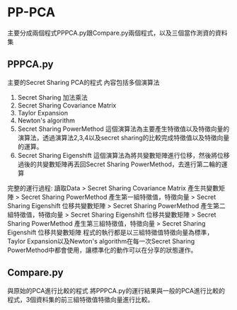 # PP-PCA
主要分成兩個程式PPPCA.py跟Compare.py兩個程式，以及三個當作測資的資料集
## PPPCA.py
主要的Secret Sharing PCA的程式
內容包括多個演算法
1. Secret Sharing 加法乘法
2. Secret Sharing Covariance Matrix
3. Taylor Expansion
4. Newton's algorithm
5. Secret Sharing PowerMethod
   這個演算法為主要產生特徵值以及特徵向量的演算法，透過演算法2,3,4以及secret sharing的比較完成特徵值以及特徵向量的運算。
6. Secret Sharing Eigenshift
   這個演算法為將共變數矩陣進行位移，然後將位移過後的共變數矩陣再丟回Secret Sharing PowerMethod，去進行第二輪的運算

完整的運行過程:
讀取Data > Secret Sharing Covariance Matrix 產生共變數矩陣 >  Secret Sharing PowerMethod 產生第一組特徵值，特徵向量 > Secret Sharing Eigenshift 位移共變數矩陣 > Secret Sharing PowerMethod 產生第二組特徵值，特徵向量 > Secret Sharing Eigenshift 位移共變數矩陣 > Secret Sharing PowerMethod 產生第三組特徵值，特徵向量 > Secret Sharing Eigenshift 位移共變數矩陣
程式的執行都是以三組特徵值特徵向量為標準，Taylor Expansion以及Newton's algorithm在每一次Secret Sharing PowerMethod中都會使用，讓標準化的動作可以在分享的狀態運作。

## Compare.py
與原始的PCA進行比較的程式
將PPPCA.py的運行結果與一般的PCA進行比較的程式，3個資料集的前三組特徵值特徵向量進行比較。
 

